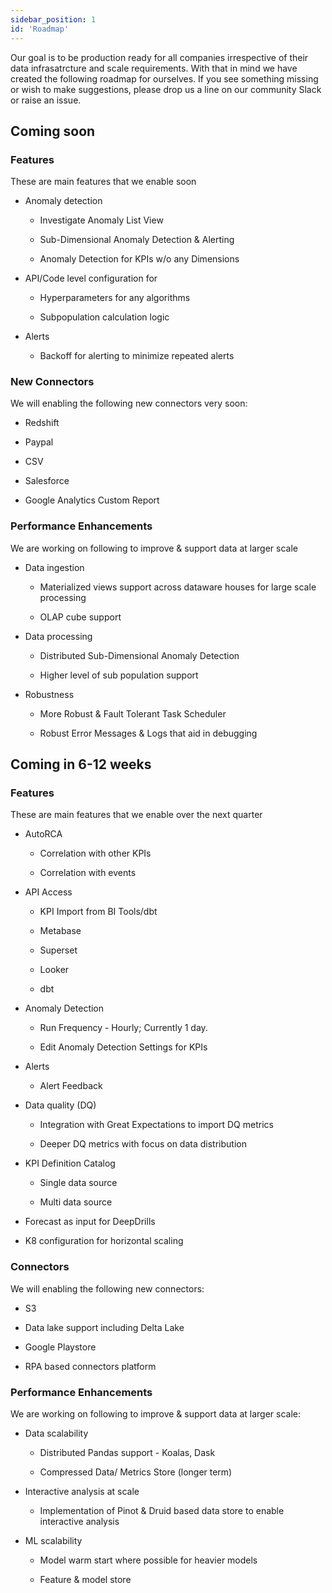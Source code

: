 ```yaml
---
sidebar_position: 1
id: 'Roadmap'
---
```


Our goal is to be production ready for all companies irrespective of their data infrasatrcture and scale requirements. With that in mind we have created the following roadmap for ourselves. If you see something missing or wish to make suggestions, please drop us a line on our community Slack or raise an issue. 

## Coming soon

### Features
These are main features that we enable soon

-   Anomaly detection

    -   Investigate Anomaly List View

    -   Sub-Dimensional Anomaly Detection & Alerting

    -   Anomaly Detection for KPIs w/o any Dimensions

-   API/Code level configuration for

    -   Hyperparameters for any algorithms

    -   Subpopulation calculation logic 

-   Alerts

    -   Backoff for alerting to minimize repeated alerts

### New Connectors 

We will enabling the following new connectors very soon:

-   Redshift

-   Paypal

-   CSV

-   Salesforce

-   Google Analytics Custom Report

### Performance Enhancements

We are working on following to improve & support data at larger scale

-   Data ingestion

    -   Materialized views support across dataware houses for large scale processing

    -   OLAP cube support 

-   Data processing

    -   Distributed Sub-Dimensional Anomaly Detection

    -   Higher level of sub population support 

-   Robustness

    -   More Robust & Fault Tolerant Task Scheduler

    -   Robust Error Messages & Logs that aid in debugging

## Coming in 6-12 weeks

### Features

These are main features that we enable over the next quarter

-   AutoRCA

       -   Correlation with other KPIs

       -   Correlation with events

-   API Access 

       -   KPI Import from BI Tools/dbt

       -   Metabase 

       -   Superset

       -   Looker

       -   dbt

-   Anomaly Detection

       -   Run Frequency - Hourly; Currently 1 day. 

       -   Edit Anomaly Detection Settings for KPIs

-   Alerts

       -   Alert Feedback

-   Data quality (DQ)

       -   Integration with Great Expectations to import DQ metrics

       -   Deeper DQ metrics with focus on data distribution

-   KPI Definition Catalog

       -   Single data source

       -   Multi data source

-   Forecast as input for DeepDrills

-   K8 configuration for horizontal scaling

### Connectors

We will enabling the following new connectors:

-   S3

-   Data lake support including Delta Lake

-   Google Playstore

-   RPA based connectors platform

### Performance Enhancements

We are working on following to improve & support data at larger scale:

-   Data scalability 

       -   Distributed Pandas support - Koalas, Dask

       -   Compressed Data/ Metrics Store (longer term)

-   Interactive analysis at scale

       -   Implementation of Pinot & Druid based data store to enable interactive analysis 

-   ML scalability

       -   Model warm start where possible for heavier models

       -   Feature & model store

